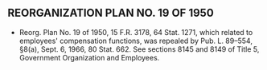 ## **REORGANIZATION PLAN NO. 19 OF 1950**
* Reorg. Plan No. 19 of 1950, 15 F.R. 3178, 64 Stat. 1271, which related to employees' compensation functions, was repealed by Pub. L. 89–554, §8(a), Sept. 6, 1966, 80 Stat. 662. See sections 8145 and 8149 of Title 5, Government Organization and Employees.